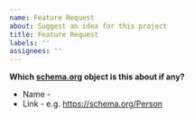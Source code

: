 ```yaml
---
name: Feature Request
about: Suggest an idea for this project
title: Feature Request
labels: ''
assignees: ''
---
```


**Which [schema.org](https://schema.org) object is this about if any?**

- Name - 
- Link - e.g. https://schema.org/Person
